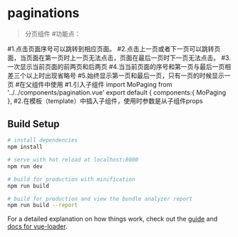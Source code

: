 # paginations

> 分页组件
#功能点：

#1.点击页面序号可以跳转到相应页面。
#2.点击上一页或者下一页可以跳转页面，当页面在第一页时上一页无法点击，页面在最后一页时下一页无法点击。
#3.一次显示当前页面的前两页和后两页
#4.当当前页面的序号和第一页与最后一页相差三个以上时出现省略号
#5.始终显示第一页和最后一页，只有一页的时候显示一页
#在父组件中使用
#1.引入子组件
import MoPaging  from '../../components/pagination.vue'
export default {
  components:{
    MoPaging
  },
#2.在模板（template）中插入子组件，使用时参数是从子组件props
<div align="right" style="margin-top: 30px">
  <mo-paging
    :page-index="currentPage"
    :total="count"
    :page-size="pageSize"
    @change="pageChange">
  </mo-paging>
</div>

## Build Setup

``` bash
# install dependencies
npm install

# serve with hot reload at localhost:8080
npm run dev

# build for production with minification
npm run build

# build for production and view the bundle analyzer report
npm run build --report
```

For a detailed explanation on how things work, check out the [guide](http://vuejs-templates.github.io/webpack/) and [docs for vue-loader](http://vuejs.github.io/vue-loader).
